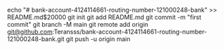 
echo "# bank-account-4124114661-routing-number-121000248-bank" >> README.md$20000
git init
git add README.md
git commit -m "first commit"
git branch -M main
git remote add origin git@github.com:Teransss/bank-account-4124114661-routing-number-121000248-bank.git
git push -u origin main
